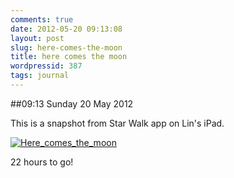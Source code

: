 ```yaml
---
comments: true
date: 2012-05-20 09:13:08
layout: post
slug: here-comes-the-moon
title: here comes the moon
wordpressid: 387
tags: journal
---
```


##09:13 Sunday 20 May 2012

This is a snapshot from Star Walk app on Lin's iPad.

 

[![Here_comes_the_moon](http://getfile6.posterous.com/getfile/files.posterous.com/temp-2012-05-19/hECypAflBmtciqfgwBCfAemkppqsEzzknnuuqmCIJpAIlkfdlCdDxBGkEAch/here_comes_the_moon.jpg.scaled500.jpg)](http://getfile0.posterous.com/getfile/files.posterous.com/temp-2012-05-19/hECypAflBmtciqfgwBCfAemkppqsEzzknnuuqmCIJpAIlkfdlCdDxBGkEAch/here_comes_the_moon.jpg.scaled1000.jpg)

22 hours to go!
